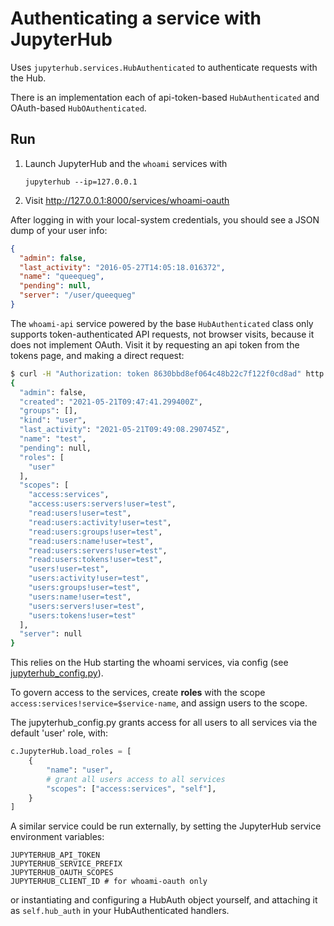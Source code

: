 # Authenticating a service with JupyterHub

Uses `jupyterhub.services.HubAuthenticated` to authenticate requests with the Hub.

There is an implementation each of api-token-based `HubAuthenticated` and OAuth-based `HubOAuthenticated`.

## Run

1.  Launch JupyterHub and the `whoami` services with

        jupyterhub --ip=127.0.0.1

2.  Visit http://127.0.0.1:8000/services/whoami-oauth

After logging in with your local-system credentials, you should see a JSON dump of your user info:

```json
{
  "admin": false,
  "last_activity": "2016-05-27T14:05:18.016372",
  "name": "queequeg",
  "pending": null,
  "server": "/user/queequeg"
}
```

The `whoami-api` service powered by the base `HubAuthenticated` class only supports token-authenticated API requests,
not browser visits, because it does not implement OAuth. Visit it by requesting an api token from the tokens page,
and making a direct request:

```bash
$ curl -H "Authorization: token 8630bbd8ef064c48b22c7f122f0cd8ad" http://127.0.0.1:8000/services/whoami-api/ | jq .
{
  "admin": false,
  "created": "2021-05-21T09:47:41.299400Z",
  "groups": [],
  "kind": "user",
  "last_activity": "2021-05-21T09:49:08.290745Z",
  "name": "test",
  "pending": null,
  "roles": [
    "user"
  ],
  "scopes": [
    "access:services",
    "access:users:servers!user=test",
    "read:users!user=test",
    "read:users:activity!user=test",
    "read:users:groups!user=test",
    "read:users:name!user=test",
    "read:users:servers!user=test",
    "read:users:tokens!user=test",
    "users!user=test",
    "users:activity!user=test",
    "users:groups!user=test",
    "users:name!user=test",
    "users:servers!user=test",
    "users:tokens!user=test"
  ],
  "server": null
}
```

This relies on the Hub starting the whoami services, via config (see [jupyterhub_config.py](./jupyterhub_config.py)).

To govern access to the services, create **roles** with the scope `access:services!service=$service-name`,
and assign users to the scope.

The jupyterhub_config.py grants access for all users to all services via the default 'user' role, with:

```python
c.JupyterHub.load_roles = [
    {
        "name": "user",
        # grant all users access to all services
        "scopes": ["access:services", "self"],
    }
]
```

A similar service could be run externally, by setting the JupyterHub service environment variables:

    JUPYTERHUB_API_TOKEN
    JUPYTERHUB_SERVICE_PREFIX
    JUPYTERHUB_OAUTH_SCOPES
    JUPYTERHUB_CLIENT_ID # for whoami-oauth only

or instantiating and configuring a HubAuth object yourself, and attaching it as `self.hub_auth` in your HubAuthenticated handlers.
